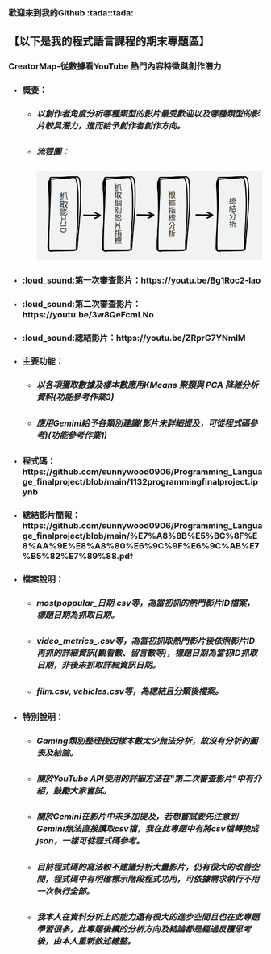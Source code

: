 <h3>歡迎來到我的Github :tada::tada:
<P><h2>【以下是我的程式語言課程的期末專題區】</P>
<p><h3></p>CreatorMap-從數據看YouTube 熱門內容特徵與創作潛力</p>
<ul style='list-style-type'>
     <li><h4>概要：
       <ul style='list-style-type'>
       <li><h5>以創作者角度分析哪種類型的影片最受歡迎以及哪種類型的影片較具潛力，進而給予創作者創作方向。</h5></li>
       <li><h5>流程圖：</h5></li>
       <img src="https://github.com/sunnywood0906/Programming_Language_finalproject/blob/main/%E8%9E%A2%E5%B9%95%E6%93%B7%E5%8F%96%E7%95%AB%E9%9D%A2%202025-06-04%20234634.png" alt="flow chart" width="500">
       </ul>    
     </h4></li>
     <li><h4>:loud_sound:第一次審查影片：https://youtu.be/Bg1Roc2-lao</h4></li>
     <li><h4>:loud_sound:第二次審查影片：https://youtu.be/3w8QeFcmLNo</h4></li>
     <li><h4>:loud_sound:總結影片：https://youtu.be/ZRprG7YNmlM</h4></li>
     <li><h4>主要功能：</h4></li>
          <ul style='list-style-type'>
       <li><h5>以各項獲取數據及樣本數應用KMeans 聚類與 PCA 降維分析資料(功能參考作業3)</h5></li>
       <li><h5>應用Gemini給予各類別建議(影片未詳細提及，可從程式碼參考)(功能參考作業1)</h5></li>
       </ul>    
     <li><h4>程式碼：https://github.com/sunnywood0906/Programming_Language_finalproject/blob/main/1132programmingfinalproject.ipynb</h4></li>
     <li><h4>總結影片簡報：https://github.com/sunnywood0906/Programming_Language_finalproject/blob/main/%E7%A8%8B%E5%BC%8F%E8%AA%9E%E8%A8%80%E6%9C%9F%E6%9C%AB%E7%B5%82%E7%89%88.pdf</h4></li>
     <li><h4>檔案說明：</h4></li>
          <ul style='list-style-type'>
            <li><h5>mostpoppular_日期.csv等，為當初抓的熱門影片ID檔案，標題日期為抓取日期。</h5></li>
            <li><h5>video_metrics_.csv等，為當初抓取熱門影片後依照影片ID再抓的詳細資訊(觀看數、留言數等)，標題日期為當初ID抓取日期，非後來抓取詳細資訊日期。</h5></li>
            <li><h5>film.csv, vehicles.csv等，為總結且分類後檔案。</h5></li>
          </ul>
     <li><h4>特別說明：</h4></li>
           <ul style='list-style-type'>
            <li><h5>Gaming類別整理後因樣本數太少無法分析，故沒有分析的圖表及結論。</h5></li>
            <li><h5>關於YouTube API使用的詳細方法在"第二次審查影片"中有介紹，鼓勵大家嘗試。</h5></li>
            <li><h5>關於Gemini在影片中未多加提及，若想嘗試要先注意到Gemini無法直接讀取csv檔，我在此專題中有將csv檔轉換成json，一樣可從程式碼參考。</h5></li>
            <li><h5>目前程式碼的寫法較不建議分析大量影片，仍有很大的改善空間，程式碼中有明確標示階段程式功用，可依據需求執行不用一次執行全部。</h5></li>
            <li><h5>我本人在資料分析上的能力還有很大的進步空間且也在此專題學習很多，此專題後續的分析方向及結論都是經過反覆思考後，由本人重新敘述總整。</h5></li>
           </ul> 
     
</ul>

